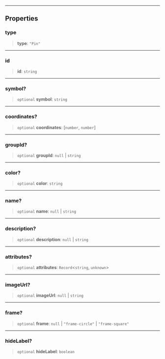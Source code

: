 ***

## Properties

### type

> **type**: `"Pin"`

***

### id

> **id**: `string`

***

### symbol?

> `optional` **symbol**: `string`

***

### coordinates?

> `optional` **coordinates**: \[`number`, `number`]

***

### groupId?

> `optional` **groupId**: `null` | `string`

***

### color?

> `optional` **color**: `string`

***

### name?

> `optional` **name**: `null` | `string`

***

### description?

> `optional` **description**: `null` | `string`

***

### attributes?

> `optional` **attributes**: `Record`\<`string`, `unknown`>

***

### imageUrl?

> `optional` **imageUrl**: `null` | `string`

***

### frame?

> `optional` **frame**: `null` | `"frame-circle"` | `"frame-square"`

***

### hideLabel?

> `optional` **hideLabel**: `boolean`
